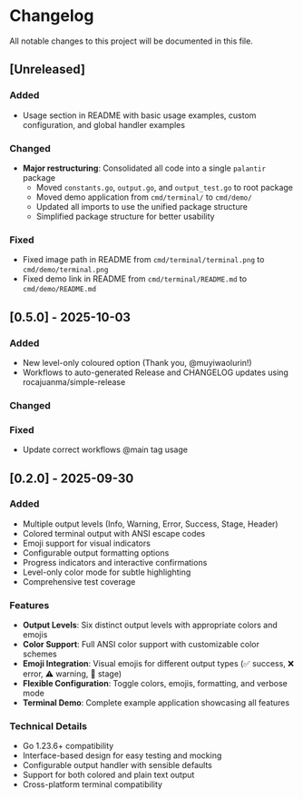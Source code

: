 # Changelog

All notable changes to this project will be documented in this file.

## [Unreleased]

### Added
- Usage section in README with basic usage examples, custom configuration, and global handler examples

### Changed
- **Major restructuring**: Consolidated all code into a single `palantir` package
  - Moved `constants.go`, `output.go`, and `output_test.go` to root package
  - Moved demo application from `cmd/terminal/` to `cmd/demo/`
  - Updated all imports to use the unified package structure
  - Simplified package structure for better usability

### Fixed
- Fixed image path in README from `cmd/terminal/terminal.png` to `cmd/demo/terminal.png`
- Fixed demo link in README from `cmd/terminal/README.md` to `cmd/demo/README.md`

## [0.5.0] - 2025-10-03

### Added
- New level-only coloured option (Thank you, @muyiwaolurin!)
- Workflows to auto-generated Release and CHANGELOG updates using rocajuanma/simple-release
  
### Changed

### Fixed
- Update correct workflows @main tag usage

## [0.2.0] - 2025-09-30

### Added
- Multiple output levels (Info, Warning, Error, Success, Stage, Header)
- Colored terminal output with ANSI escape codes
- Emoji support for visual indicators
- Configurable output formatting options
- Progress indicators and interactive confirmations
- Level-only color mode for subtle highlighting
- Comprehensive test coverage

### Features
- **Output Levels**: Six distinct output levels with appropriate colors and emojis
- **Color Support**: Full ANSI color support with customizable color schemes
- **Emoji Integration**: Visual emojis for different output types (✅ success, ❌ error, ⚠️ warning, 🔧 stage)
- **Flexible Configuration**: Toggle colors, emojis, formatting, and verbose mode
- **Terminal Demo**: Complete example application showcasing all features

### Technical Details
- Go 1.23.6+ compatibility
- Interface-based design for easy testing and mocking
- Configurable output handler with sensible defaults
- Support for both colored and plain text output
- Cross-platform terminal compatibility
